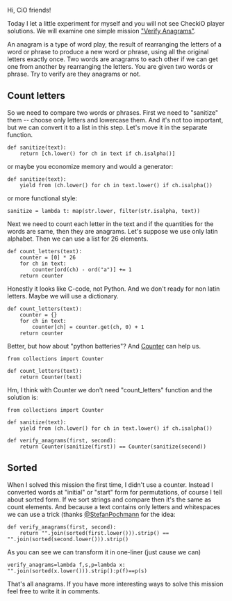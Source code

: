 Hi, CiO friends!

Today I let a little experiment for myself and you will not see CheckiO player solutions.
We will examine one simple mission ["Verify Anagrams"][mission].

An anagram is a type of word play, the result of rearranging the letters of a word or phrase to produce a new word or phrase, using all the original letters exactly once. Two words are anagrams to each other if we can get one from another by rearranging the letters.
You are given two words or phrase. Try to verify are they anagrams or not.

## Count letters

So we need to compare two words or phrases. First we need to "sanitize" them --
choose only letters and lowercase them. And it's not too important, but we can
convert it to a list in this step. Let's move it in the separate function.

```
def sanitize(text):
    return [ch.lower() for ch in text if ch.isalpha()]
```

or maybe you economize memory and would a generator:

```
def sanitize(text):
    yield from (ch.lower() for ch in text.lower() if ch.isalpha())
```

or more functional style:

```
sanitize = lambda t: map(str.lower, filter(str.isalpha, text))
```

Next we need to count each letter in the text and if the quantities for the words are same, then
they are anagrams. Let's suppose we use only latin alphabet. Then we can use a list for 26 elements.

```
def count_letters(text):
    counter = [0] * 26
    for ch in text:
        counter[ord(ch) - ord("a")] += 1
    return counter
```

Honestly it looks like C-code, not Python. And we don't ready for non latin letters.
Maybe we will use a dictionary.

```
def count_letters(text):
    counter = {}
    for ch in text:
        counter[ch] = counter.get(ch, 0) + 1
    return counter
```

Better, but how about "python batteries"? And [Counter](https://docs.python.org/2/library/collections.html#collections.Counter) can help us.

```
from collections import Counter

def count_letters(text):
    return Counter(text)
```

Hm, I think with Counter we don't need "count_letters" function and the solution is:

```
from collections import Counter

def sanitize(text):
    yield from (ch.lower() for ch in text.lower() if ch.isalpha())

def verify_anagrams(first, second):
    return Counter(sanitize(first)) == Counter(sanitize(second))
```

## Sorted

When I solved this mission the first time, I didn't use a counter.
Instead I converted words at "initial" or "start" form for permutations,
of course I tell about sorted form. If we sort strings and compare then it's the same as
count elements. And because a text contains only letters and whitespaces we can use a trick
(thanks [@StefanPochmann](http://www.checkio.org/user/StefanPochmann/) for the idea:

```
def verify_anagrams(first, second):
    return "".join(sorted(first.lower())).strip() == "".join(sorted(second.lower())).strip()
```

As you can see we can transform it in one-liner (just cause we can)

```
verify_anagrams=lambda f,s,p=lambda x: "".join(sorted(x.lower())).strip():p(f)==p(s)
```

That's all anagrams. If you have more interesting ways to solve this mission feel free to write it in comments.

[mission]: http://www.checkio.org/mission/verify-anagrams/share/80a6c1510bf892c6b3789caa9e4f3805/
